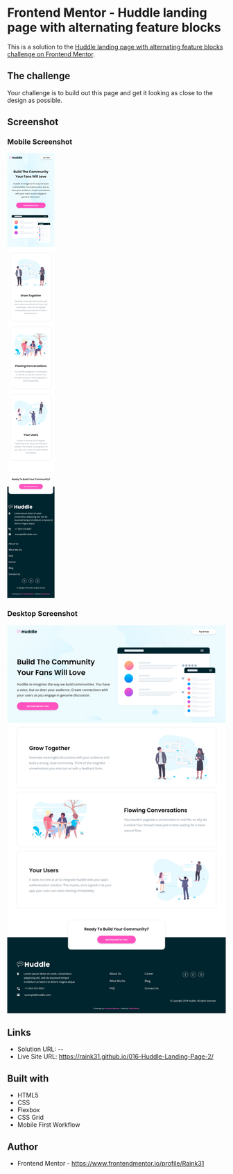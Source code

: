 # Frontend Mentor - Huddle landing page with alternating feature blocks

This is a solution to the [Huddle landing page with alternating feature blocks challenge on Frontend Mentor](https://www.frontendmentor.io/challenges/huddle-landing-page-with-alternating-feature-blocks-5ca5f5981e82137ec91a5100).


## The challenge

Your challenge is to build out this page and get it looking as close to the design as possible.


## Screenshot

### Mobile Screenshot
![mobile screenshot](./assets/images/mobile.png)

### Desktop Screenshot
![desktop screenshot](./assets/images/desktop.png)


## Links

- Solution URL: --
- Live Site URL: https://raink31.github.io/016-Huddle-Landing-Page-2/


## Built with

- HTML5
- CSS
- Flexbox
- CSS Grid
- Mobile First Workflow


## Author

- Frontend Mentor - https://www.frontendmentor.io/profile/Raink31
